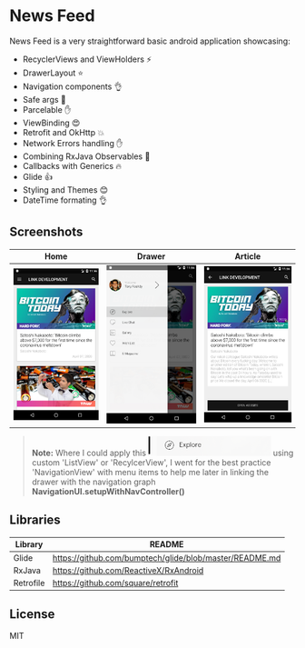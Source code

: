 # News Feed


News Feed is a very straightforward basic android application showcasing:

  - RecyclerViews and ViewHolders :zap:
  - DrawerLayout :star:
  - Navigation components :ok_hand:
  - Safe args :running:
  - Parcelable :raised_hand:
  - ViewBinding :heart_eyes:
  - Retrofit and OkHttp :boom:
  - Network Errors handling :raised_hand:
  - Combining RxJava Observables :clap:
  - Callbacks with Generics :fire:
  - Glide :thumbsup:
  - Styling and Themes :blush:
  - DateTime formating :ok_hand:

## Screenshots

Home            |  Drawer          |  Article
:-------------------------:|:-------------------------:|:-------------------------:
![](https://github.com/Ahmedc2l/news-feed/blob/master/Screenshot_1586253377.png)  |  ![](https://github.com/Ahmedc2l/news-feed/blob/master/Screenshot_1586253386.png) | ![](https://github.com/Ahmedc2l/news-feed/blob/master/Screenshot_1586253402.png)


>**Note:** Where I could apply this  <img src="https://github.com/Ahmedc2l/news-feed/blob/master/Screenshot_1586259595.PNG">  using custom 'ListView' or 'RecylcerView', I went for the best practice 'NavigationView' with menu items to help me later in linking the drawer with the navigation graph **NavigationUI.setupWithNavController()**

## Libraries

| Library | README |
| ------ | ------ |
| Glide | https://github.com/bumptech/glide/blob/master/README.md |
| RxJava | https://github.com/ReactiveX/RxAndroid |
| Retrofile | https://github.com/square/retrofit |

License
----

MIT
